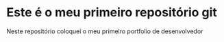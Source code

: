 # Este é o meu primeiro repositório git

Neste repositório coloquei o meu primeiro portfolio de desenvolvedor